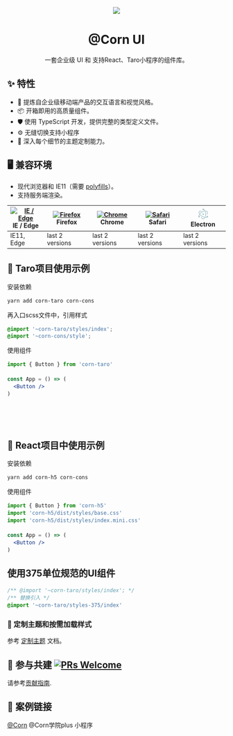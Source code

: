 <!--
 * @Description:
 * @Author: zhoulong.yang
 * @Date: 2021-06-10 18:57:24
 * @LastEditors: zhoulong.yang
 * @LastEditTime: 2021-06-11 14:08:32
-->
<p align="center">
  <a href="https://ant.design">
    <img width="200" src="https://assets.xrkmm.cn/u/3202028/f7ae6e50-7336-4233-aa44-ee9f2d2e83dc.png">
  </a>
</p>

<h1 align="center">@Corn UI</h1>

<div align="center">

一套企业级 UI 和 支持React、Taro小程序的组件库。

</div>

## ✨ 特性

- 🌈 提炼自企业级移动端产品的交互语言和视觉风格。
- 📦 开箱即用的高质量组件。
- 🛡 使用 TypeScript 开发，提供完整的类型定义文件。
- ⚙️ 无缝切换支持小程序
- 🎨 深入每个细节的主题定制能力。

## 🖥 兼容环境

- 现代浏览器和 IE11（需要 [polyfills](https://ant.design/docs/react/getting-started-cn#兼容性)）。
- 支持服务端渲染。

| [<img src="https://raw.githubusercontent.com/alrra/browser-logos/master/src/edge/edge_48x48.png" alt="IE / Edge" width="24px" height="24px" />](http://godban.github.io/browsers-support-badges/)<br>IE / Edge | [<img src="https://raw.githubusercontent.com/alrra/browser-logos/master/src/firefox/firefox_48x48.png" alt="Firefox" width="24px" height="24px" />](http://godban.github.io/browsers-support-badges/)<br>Firefox | [<img src="https://raw.githubusercontent.com/alrra/browser-logos/master/src/chrome/chrome_48x48.png" alt="Chrome" width="24px" height="24px" />](http://godban.github.io/browsers-support-badges/)<br>Chrome | [<img src="https://raw.githubusercontent.com/alrra/browser-logos/master/src/safari/safari_48x48.png" alt="Safari" width="24px" height="24px" />](http://godban.github.io/browsers-support-badges/)<br>Safari | [<img src="https://raw.githubusercontent.com/alrra/browser-logos/master/src/electron/electron_48x48.png" alt="Electron" width="24px" height="24px" />](http://godban.github.io/browsers-support-badges/)<br>Electron |
| --- | --- | --- | --- | --- |
| IE11, Edge | last 2 versions | last 2 versions | last 2 versions | last 2 versions |


## 🔨 Taro项目使用示例

安装依赖

```bash
yarn add corn-taro corn-cons
```

再入口scss文件中，引用样式
```css
@import '~corn-taro/styles/index';
@import '~corn-cons/style';
```

使用组件
```jsx
import { Button } from 'corn-taro'

const App = () => (
  <Button />
)
```

<br />
<br />
<br />

## 🔨 React项目中使用示例

安装依赖
```bash
yarn add corn-h5 corn-cons
```

使用组件
```jsx
import { Button } from 'corn-h5'
import 'corn-h5/dist/styles/base.css'
import 'corn-h5/dist/styles/index.mini.css'

const App = () => (
  <Button />
)
```

## 使用375单位规范的UI组件
```css
/** @import '~corn-taro/styles/index'; */
/** 替换引入 */
@import '~corn-taro/styles-375/index'
```


### 🌈 定制主题和按需加载样式

参考 [定制主题](http://ui.mamakt.cn/basis/Customize) 文档。



## 🤝 参与共建 [![PRs Welcome](https://img.shields.io/badge/PRs-welcome-brightgreen.svg?style=flat-square)](http://makeapullrequest.com)

请参考[贡献指南](./Publish.md).

## 🔗 案例链接
[@Corn](https://m.xrkmm.com/)
@Corn学院plus 小程序
